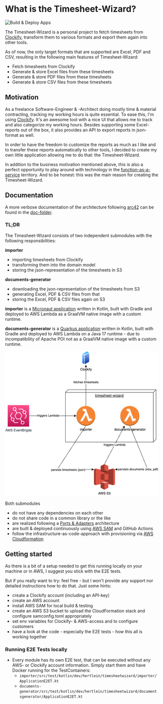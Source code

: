 # What is the Timesheet-Wizard?

![Build & Deploy Apps](https://github.com/tinohertlein/timesheet-wizard/actions/workflows/apps.yml/badge.svg?event=push)

The Timesheet-Wizard is a personal project to fetch timesheets from [Clockify](https://clockify.me/de/), transform them
to various formats
and export them again into other tools.

As of now, the only target formats that are supported are Excel, PDF and CSV, resulting in the
following main features of Timesheet-Wizard:

- Fetch timesheets from Clockify
- Generate & store Excel files from these timesheets
- Generate & store PDF files from these timesheets
- Generate & store CSV files from these timesheets

## Motivation

As a freelance Software-Engineer & -Architect doing mostly time & material contracting, tracking my working hours is
quite essential. To ease this, I'm using [Clockify](https://clockify.me/). It's an awesome tool with a nice UI that
allows me to track and also categorize my working hours. Besides supporting some Excel-reports out of the box, it also
provides an API to export reports in json-format as well.

In order to have the freedom to customize the reports as much as I like and to transfer these reports automatically to
other tools, I decided to create my own little application
allowing me to do that: the Timesheet-Wizard.

In addition to the business motivation mentioned above, this is also a perfect opportunity to play around with
technology in the [function-as-a-service](https://en.wikipedia.org/wiki/Function_as_a_service) territory.
And to be honest: this was the main reason for creating the Timesheet-Wizard.

## Documentation

A more verbose documentation of the architecture following [arc42](https://arc42.org/) can be found in
the [doc-folder](doc/README.md).

### TL;DR

The Timesheet-Wizard consists of two independent submodules with the following responsibilities:

**importer**

- importing timesheets from Clockify
- transforming them into the domain model
- storing the json-representation of the timesheets in S3

**documents-generator**

- downloading the json-representation of the timesheets from S3
- generating Excel, PDF & CSV files from that
- storing the Excel, PDF & CSV files again on S3

**importer** is a [Micronaut application](https://micronaut.io/) written in Kotlin, built with Gradle and
deployed to AWS Lambda as a GraalVM native
image with a custom runtime.

**documents-generator** is a [Quarkus application](https://quarkus.io/) written in Kotlin, built with Gradle and deployed
to AWS Lambda on a Java 17 runtime - due to
incompatibility of Apache POI not as a GraalVM native image with a custom runtime.

![Technical context](doc/assets/context-technical.drawio.png "Technical context")

Both submodules

- do not have any dependencies on each other
- do not share code in a common library or the like
- are realized following a [Ports & Adapters](https://en.wikipedia.org/wiki/Hexagonal_architecture_(software))
  architecture
- are built & deployed continuously
  using [AWS SAM](https://docs.aws.amazon.com/serverless-application-model/latest/developerguide/what-is-sam.html) and
  GitHub Actions
- follow the infrastructure-as-code-approach with provisioning
  via [AWS Cloudformation](https://aws.amazon.com/cloudformation/?nc1=h_ls)

## Getting started

As there is a bit of a setup needed to get this running locally on your machine or in AWS, I suggest you stick with the
E2E tests.

But if you really want to try: feel free - but I won't provide any support nor detailed instructions how to do that.
Just some hints:

- create a Clockify account (including an API-key)
- create an AWS account
- install AWS SAM for local build & testing
- create an AWS S3 bucket to upload the CloudFormation stack and configure samconfig.toml appropriately
- set env variables for Clockify- & AWS-access and to configure customers
- have a look at the code - especially the E2E tests - how this all is working together

### Running E2E Tests locally

- Every module has its own E2E test, that can be executed without any AWS- or Clockify account information. Simply start
  them and have Docker running for the TestContainers:
    - `importer/src/test/kotlin/dev/hertlein/timesheetwizard/importer/ApplicationE2ET.kt`
    - `documents-generator/src/test/kotlin/dev/hertlein/timesheetwizard/documentsgenerator/ApplicationE2ET.kt` 
